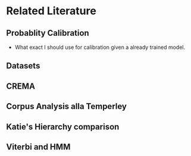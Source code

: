 # Related Literature

## Probablity Calibration
- What exact I should use for calibration given a already trained model.


## Datasets

## CREMA

## Corpus Analysis alla Temperley

## Katie's Hierarchy comparison

## Viterbi and HMM